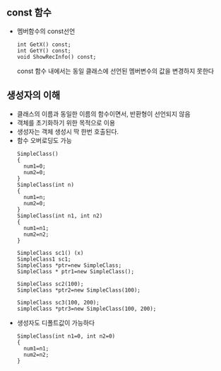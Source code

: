 ## const 함수

- 멤버함수의 const선언
  ```
  int GetX() const;
  int GetY() const;
  void ShowRecInfo() const;
  ```
  const 함수 내에서는 동일 클래스에 선언된 멤버변수의 값을 변경하지 못한다

## 생성자의 이해
- 클래스의 이름과 동일한 이름의 함수이면서, 반환형이 선언되지 않음
- 객체를 초기화하기 위한 목적으로 이용
- 생성자는 객체 생성시 딱 한번 호출된다.
- 함수 오버로딩도 가능
  ```
  SimpleClass()
  {
    num1=0;
    num2=0;
  }
  SimpleClass(int n)
  {
    num1=n;
    num2=0;
  }
  SimpleClass(int n1, int n2)
  {
    num1=n1;
    num2=n2;
  }
  ```
  ```
  SimpleClass sc1() (x)
  SimpleClass1 sc1;
  SimpleClass *ptr=new SimpleClass;
  SimpleClass * ptr1=new SimpleClass();
  ```
  ```
  SimpleClass sc2(100);
  SimpleClass *ptr2=new SimpleClass(100);
  ```
  ```
  SimpleClass sc3(100, 200);
  simpleClass *ptr3=new SimpleClass(100, 200);
  ```
- 생성자도 디폴트값이 가능하다
  ```
  SimpleClass(int n1=0, int n2=0)
  {
    num1=n1;
    num2=n2;
  }
  ```
